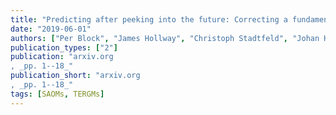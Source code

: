 ```yaml
---
title: "Predicting after peeking into the future: Correcting a fundamental flaw in the SAOM - TERGM comparison of Leifeld and Cranmer (2019)"
date: "2019-06-01"
authors: ["Per Block", "James Hollway", "Christoph Stadtfeld", "Johan H Koskinen", "Tom A B Snijders"]
publication_types: ["2"]
publication: "arxiv.org
, _pp. 1--18_"
publication_short: "arxiv.org
, _pp. 1--18_"
tags: [SAOMs, TERGMs]
---
```

